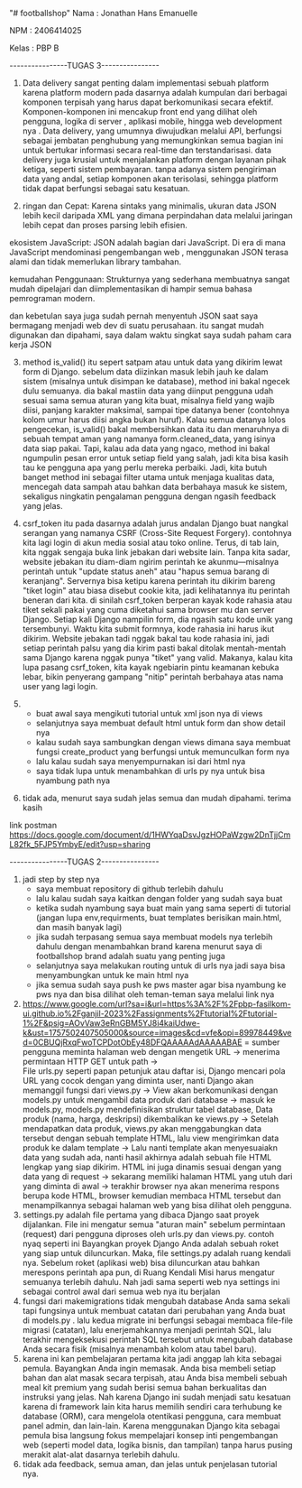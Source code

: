 "# footballshop" 
Nama : Jonathan Hans Emanuelle

NPM : 2406414025

Kelas : PBP B

----------------TUGAS 3----------------
1. Data delivery sangat penting dalam implementasi sebuah platform karena platform modern pada dasarnya adalah kumpulan dari berbagai komponen terpisah yang harus dapat berkomunikasi secara efektif. Komponen-komponen ini mencakup front end yang dilihat oleh pengguna, logika di server , aplikasi mobile, hingga web development nya . Data delivery, yang umumnya diwujudkan melalui API, berfungsi sebagai jembatan penghubung yang memungkinkan semua bagian ini untuk bertukar informasi secara real-time dan terstandarisasi. data delivery juga krusial untuk menjalankan platform dengan layanan pihak ketiga, seperti sistem pembayaran. tanpa adanya sistem pengiriman data yang andal, setiap komponen akan terisolasi, sehingga platform tidak dapat berfungsi sebagai satu kesatuan.


2. ringan dan Cepat: Karena sintaks yang minimalis, ukuran data JSON lebih kecil daripada XML yang dimana perpindahan data melalui jaringan lebih cepat dan proses parsing lebih efisien.

ekosistem JavaScript: JSON adalah bagian dari JavaScript. Di era di mana JavaScript mendominasi pengembangan web , menggunakan JSON terasa alami dan tidak memerlukan library tambahan.

kemudahan Penggunaan: Strukturnya yang sederhana membuatnya sangat mudah dipelajari dan diimplementasikan di hampir semua bahasa pemrograman modern.

dan kebetulan saya juga sudah pernah menyentuh JSON saat saya bermagang menjadi web dev di suatu perusahaan. itu sangat mudah digunakan dan dipahami, saya dalam waktu singkat saya sudah paham cara kerja JSON

3. method is_valid() itu sepert  satpam atau  untuk data yang dikirim lewat form di Django. sebelum data diizinkan masuk lebih jauh ke dalam sistem (misalnya untuk disimpan ke database), method ini bakal ngecek dulu semuanya. dia bakal mastiin data yang diinput pengguna udah sesuai sama semua aturan yang kita buat, misalnya field yang wajib diisi, panjang karakter maksimal, sampai tipe datanya bener (contohnya kolom umur harus diisi angka bukan huruf). Kalau semua datanya lolos pengecekan, is_valid() bakal membersihkan data itu dan menaruhnya di sebuah tempat aman yang namanya form.cleaned_data, yang isinya data siap pakai. Tapi, kalau ada data yang ngaco, method ini bakal ngumpulin pesan error untuk setiap field yang salah, jadi kita bisa kasih tau ke pengguna apa yang perlu mereka perbaiki. Jadi, kita butuh banget method ini sebagai filter utama untuk menjaga kualitas data, mencegah data sampah atau bahkan data berbahaya masuk ke sistem, sekaligus ningkatin pengalaman pengguna dengan ngasih feedback yang jelas.

4. csrf_token itu pada dasarnya adalah jurus andalan Django buat nangkal serangan yang namanya CSRF (Cross-Site Request Forgery). contohnya kita lagi login di akun media sosial atau toko online. Terus, di tab lain, kita nggak sengaja buka link jebakan dari website lain. Tanpa kita sadar, website jebakan itu diam-diam ngirim perintah ke akunmu—misalnya perintah untuk "update status aneh" atau "hapus semua barang di keranjang". Servernya bisa ketipu karena perintah itu dikirim bareng "tiket login" atau biasa disebut cookie kita, jadi kelihatannya itu perintah beneran dari kita. di sinilah csrf_token berperan kayak kode rahasia atau tiket sekali pakai yang cuma diketahui sama browser mu dan server Django. Setiap kali Django nampilin form, dia ngasih satu kode unik yang tersembunyi. Waktu kita submit formnya, kode rahasia ini harus ikut dikirim. Website jebakan tadi nggak bakal tau kode rahasia ini, jadi setiap perintah palsu yang dia kirim pasti bakal ditolak mentah-mentah sama Django karena nggak punya "tiket" yang valid. Makanya, kalau kita lupa pasang csrf_token, kita kayak ngebiarin pintu keamanan kebuka lebar, bikin penyerang gampang "nitip" perintah berbahaya atas nama user yang lagi login.

5.  - buat awal saya mengikuti tutorial untuk xml json nya di views
    - selanjutnya saya membuat default html untuk form dan show detail nya
    - kalau sudah saya sambungkan dengan views dimana saya membuat fungsi create_product yang berfungsi untuk memunculkan form nya
    - lalu kalau sudah saya menyempurnakan isi dari html nya
    - saya tidak lupa untuk menambahkan di urls py nya untuk bisa nyambung path nya

6. tidak ada, menurut saya sudah jelas semua dan mudah dipahami. terima kasih 

link postman
https://docs.google.com/document/d/1HWYqaDsvJgzHOPaWzgw2DnTjjCmL82fk_5FJP5YmbyE/edit?usp=sharing



----------------TUGAS 2----------------
1. jadi step by step nya 
    - saya membuat repository di github terlebih dahulu
    - lalu kalau sudah saya kaitkan dengan folder yang sudah saya buat
    - ketika sudah nyambung saya buat main yang sama seperti di tutorial (jangan lupa env,requirments, buat templates berisikan main.html, dan masih banyak lagi)
    - jika sudah terpasang semua saya membuat models nya terlebih dahulu dengan menambahkan brand karena menurut saya di footballshop brand adalah suatu yang penting juga
    - selanjutnya saya melakukan routing untuk di urls nya jadi saya bisa menyambungkan untuk ke main html nya
    - jika semua sudah saya push ke pws master agar bisa nyambung ke pws nya dan bisa dilihat oleh teman-teman saya melalui link nya
2.  https://www.google.com/url?sa=i&url=https%3A%2F%2Fpbp-fasilkom-ui.github.io%2Fganjil-2023%2Fassignments%2Ftutorial%2Ftutorial-1%2F&psig=AOvVaw3eRnGBM5YJ8i4kaiUdwe-k&ust=1757502407505000&source=images&cd=vfe&opi=89978449&ved=0CBUQjRxqFwoTCPDotObEy48DFQAAAAAdAAAAABAE = sumber
    pengguna meminta halaman web dengan mengetik URL 
    ->  menerima permintaan HTTP GET untuk path ->  
    File urls.py seperti papan petunjuk atau daftar isi, Django mencari pola URL yang cocok dengan yang diminta user, nanti Django akan memanggil fungsi dari views.py 
    -> View akan berkomunikasi dengan models.py untuk mengambil data produk dari database 
    -> masuk ke models.py,  models.py mendefinisikan struktur tabel database,  Data produk (nama, harga, deskripsi) dikembalikan ke views.py 
    ->  Setelah mendapatkan data produk, views.py akan menggabungkan data tersebut dengan sebuah template HTML, lalu view mengirimkan data produk ke dalam template 
    -> Lalu nanti template akan menyesuaiakn data yang sudah ada, nanti hasil akhirnya adalah sebuah file HTML lengkap yang siap dikirim. HTML ini juga dinamis sesuai dengan yang data yang di request -> sekarang memiliki halaman HTML yang utuh dari yang diminta di awal
    -> terakhir  browser nya akan menerima respons berupa kode HTML, browser kemudian membaca HTML tersebut dan menampilkannya sebagai halaman web yang bisa dilihat oleh pengguna.
3. settings.py adalah file pertama yang dibaca Django saat proyek dijalankan. File ini mengatur semua "aturan main" sebelum permintaan (request) dari pengguna diproses oleh urls.py dan views.py. contoh nyaq seperti ini Bayangkan proyek Django Anda adalah sebuah roket yang siap untuk diluncurkan. Maka, file settings.py adalah ruang kendali nya. Sebelum roket (aplikasi web) bisa diluncurkan atau bahkan merespons perintah apa pun, di Ruang Kendali Misi harus mengatur semuanya terlebih dahulu. Nah jadi sama seperti web nya settings ini sebagai control awal dari semua web nya itu berjalan
4. fungsi dari  makemigrations tidak mengubah database Anda sama sekali tapi fungsinya untuk membuat catatan dari perubahan yang Anda buat di models.py . lalu kedua migrate ini berfungsi sebagai membaca file-file migrasi (catatan), lalu enerjemahkannya menjadi perintah SQL, lalu terakhir mengeksekusi perintah SQL tersebut untuk mengubah database Anda secara fisik (misalnya menambah kolom atau tabel baru).
5. karena ini kan pembelajaran pertama kita jadi anggap lah kita sebagai pemula. Bayangkan Anda ingin memasak. Anda bisa membeli setiap bahan dan alat masak secara terpisah, atau Anda bisa membeli sebuah meal kit premium yang sudah berisi semua bahan berkualitas dan instruksi yang jelas. Nah karena Django ini sudah menjadi satu kesatuan karena di framework lain kita harus memilih sendiri cara terhubung ke database (ORM), cara mengelola otentikasi pengguna, cara membuat panel admin, dan lain-lain. Karena menggunakan Django kita sebagai pemula bisa langsung fokus mempelajari konsep inti pengembangan web (seperti model data, logika bisnis, dan tampilan) tanpa harus pusing merakit alat-alat dasarnya terlebih dahulu.
6. tidak ada feedback, semua aman, dan jelas untuk penjelasan tutorial nya.